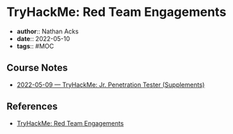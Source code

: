 # TryHackMe: Red Team Engagements

* **author**:: Nathan Acks  
* **date**:: 2022-05-10  
* **tags**:: #MOC

## Course Notes

* [2022-05-09 — TryHackMe: Jr. Penetration Tester (Supplements)](../log/2022-05-09-tryhackme-jr-penetration-tester-supplements.md)

## References

* [TryHackMe: Red Team Engagements](https://tryhackme.com/room/redteamengagements)
